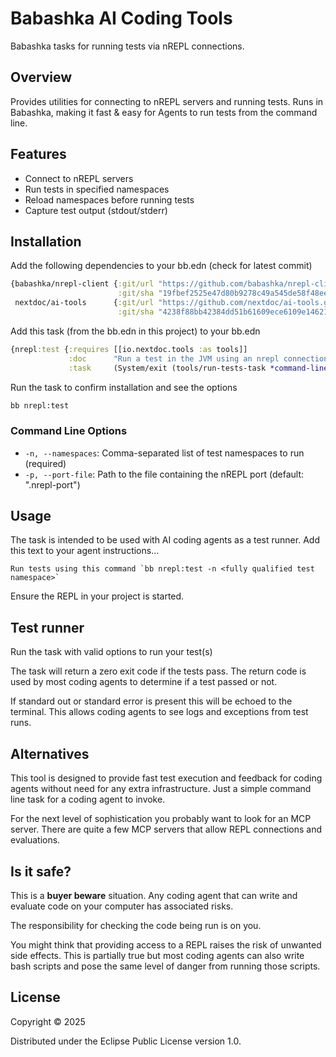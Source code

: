 # Babashka AI Coding Tools

Babashka tasks for running tests via nREPL connections.

## Overview

Provides utilities for connecting to nREPL servers and running tests.
Runs in Babashka, making it fast & easy for Agents to run tests from the command line.

## Features

- Connect to nREPL servers
- Run tests in specified namespaces
- Reload namespaces before running tests
- Capture test output (stdout/stderr)

## Installation

Add the following dependencies to your bb.edn (check for latest commit)

```clojure
{babashka/nrepl-client {:git/url "https://github.com/babashka/nrepl-client"
                        :git/sha "19fbef2525e47d80b9278c49a545de58f48ee7cf"}
 nextdoc/ai-tools      {:git/url "https://github.com/nextdoc/ai-tools.git"
                        :git/sha "4238f88bb42384dd51b61609ece6109e146217e7"}}
```

Add this task (from the bb.edn in this project) to your bb.edn

```clojure
{nrepl:test {:requires [[io.nextdoc.tools :as tools]]
             :doc      "Run a test in the JVM using an nrepl connection i.e. fast test runner from cli"
             :task     (System/exit (tools/run-tests-task *command-line-args*))}}
```

Run the task to confirm installation and see the options

```bash
bb nrepl:test
```

### Command Line Options

- `-n, --namespaces`: Comma-separated list of test namespaces to run (required)
- `-p, --port-file`: Path to the file containing the nREPL port (default: ".nrepl-port")

## Usage

The task is intended to be used with AI coding agents as a test runner.
Add this text to your agent instructions...

```
Run tests using this command `bb nrepl:test -n <fully qualified test namespace>`
```

Ensure the REPL in your project is started.

## Test runner

Run the task with valid options to run your test(s)

The task will return a zero exit code if the tests pass.
The return code is used by most coding agents to determine if a test passed or not.

If standard out or standard error is present this will be echoed to the terminal.
This allows coding agents to see logs and exceptions from test runs.

## Alternatives

This tool is designed to provide fast test execution and feedback for coding agents without need for any extra
infrastructure. Just a simple command line task for a coding agent to invoke.

For the next level of sophistication you probably want to look for an MCP server.
There are quite a few MCP servers that allow REPL connections and evaluations.

## Is it safe?

This is a **buyer beware** situation. Any coding agent that can write and evaluate code on your computer has associated
risks.

The responsibility for checking the code being run is on you. 

You might think that providing access to a REPL raises the risk of unwanted side effects.
This is partially true but most coding agents can also write bash scripts and pose the same level of danger from running
those scripts.

## License

Copyright © 2025

Distributed under the Eclipse Public License version 1.0.
